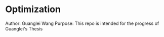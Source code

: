 Optimization
============
Author: Guanglei Wang
Purpose: This repo is intended for the progress of Guanglei's Thesis
